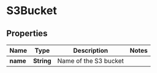 

# S3Bucket

## Properties

| Name | Type | Description | Notes |
| ------------ | ------------- | ------------- | ------------- |
| **name** | **String** | Name of the S3 bucket |  |


